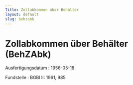 ```yaml
---
Title: Zollabkommen über Behälter
layout: default
slug: behzabk
---
```


# Zollabkommen über Behälter (BehZAbk)

Ausfertigungsdatum
:   1956-05-18

Fundstelle
:   BGBl II: 1961, 985

